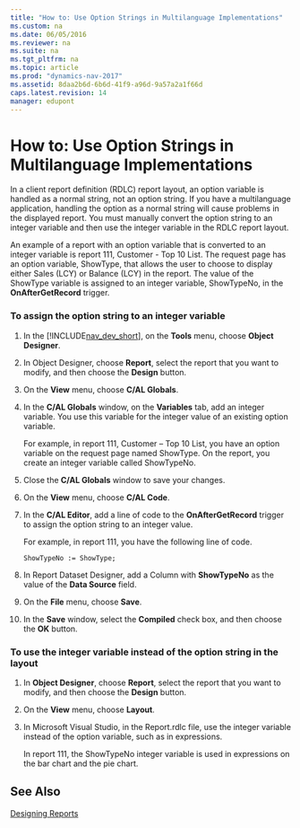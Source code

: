 ```yaml
---
title: "How to: Use Option Strings in Multilanguage Implementations"
ms.custom: na
ms.date: 06/05/2016
ms.reviewer: na
ms.suite: na
ms.tgt_pltfrm: na
ms.topic: article
ms.prod: "dynamics-nav-2017"
ms.assetid: 8daa2b6d-6b6d-41f9-a96d-9a57a2a1f66d
caps.latest.revision: 14
manager: edupont
---
```

# How to: Use Option Strings in Multilanguage Implementations
In a client report definition \(RDLC\) report layout, an option variable is handled as a normal string, not an option string. If you have a multilanguage application, handling the option as a normal string will cause problems in the displayed report. You must manually convert the option string to an integer variable and then use the integer variable in the RDLC report layout.  
  
 An example of a report with an option variable that is converted to an integer variable is report 111, Customer - Top 10 List. The request page has an option variable, ShowType, that allows the user to choose to display either Sales \(LCY\) or Balance \(LCY\) in the report. The value of the ShowType variable is assigned to an integer variable, ShowTypeNo, in the **OnAfterGetRecord** trigger.  
  
### To assign the option string to an integer variable  
  
1.  In the [!INCLUDE[nav_dev_short](includes/nav_dev_short_md.md)], on the **Tools** menu, choose **Object Designer**.  
  
2.  In Object Designer, choose **Report**, select the report that you want to modify, and then choose the **Design** button.  
  
3.  On the **View** menu, choose **C/AL Globals**.  
  
4.  In the **C/AL Globals** window, on the **Variables** tab, add an integer variable. You use this variable for the integer value of an existing option variable.  
  
     For example, in report 111, Customer – Top 10 List, you have an option variable on the request page named ShowType. On the report, you create an integer variable called ShowTypeNo.  
  
5.  Close the **C/AL Globals** window to save your changes.  
  
6.  On the **View** menu, choose **C/AL Code**.  
  
7.  In the **C/AL Editor**, add a line of code to the **OnAfterGetRecord** trigger to assign the option string to an integer value.  
  
     For example, in report 111, you have the following line of code.  
  
    ```  
    ShowTypeNo := ShowType;  
    ```  
  
8.  In Report Dataset Designer, add a Column with **ShowTypeNo** as the value of the **Data Source** field.  
  
9. On the **File** menu, choose **Save**.  
  
10. In the **Save** window, select the **Compiled** check box, and then choose the **OK** button.  
  
### To use the integer variable instead of the option string in the layout  
  
1.  In **Object Designer**, choose **Report**, select the report that you want to modify, and then choose the **Design** button.  
  
2.  On the **View** menu, choose **Layout**.  
  
3.  In Microsoft Visual Studio, in the Report.rdlc file, use the integer variable instead of the option variable, such as in expressions.  
  
     In report 111, the ShowTypeNo integer variable is used in expressions on the bar chart and the pie chart.  
  
## See Also  
 [Designing Reports](Designing-Reports.md)